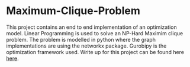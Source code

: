 # Maximum-Clique-Problem

This project contains an end to end implementation of an optimization model. Linear Programming is used to solve an NP-Hard Maximim clique problem. The problem is modelled in python where the graph implementations are using the networkx package. Gurobipy is the optimization framework used.
Write up for this project can be found here [here](https://kmutya.github.io/maxclique/).
